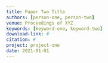 ```yaml
---
title: Paper Two Title
authors: [person-one, person-two]
venue: Proceedings of XYZ
keywords: [keyword-one, keyword-two]
download-link: #
citation: #
project: project-one
date: 2021-01-01
---
```

